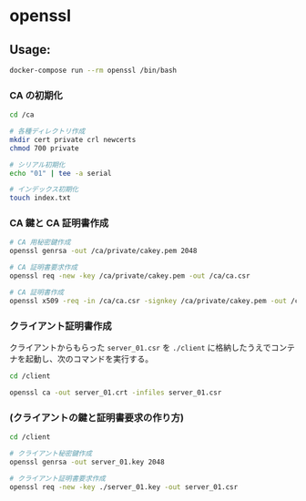 openssl
=======

Usage:
------

```sh
docker-compose run --rm openssl /bin/bash
```


### CA の初期化

```sh
cd /ca

# 各種ディレクトリ作成
mkdir cert private crl newcerts
chmod 700 private

# シリアル初期化
echo "01" | tee -a serial

# インデックス初期化
touch index.txt
```


### CA 鍵と CA 証明書作成

```sh
# CA 用秘密鍵作成
openssl genrsa -out /ca/private/cakey.pem 2048

# CA 証明書要求作成
openssl req -new -key /ca/private/cakey.pem -out /ca/ca.csr

# CA 証明書作成
openssl x509 -req -in /ca/ca.csr -signkey /ca/private/cakey.pem -out /ca/cacert.pem
```


### クライアント証明書作成

クライアントからもらった `server_01.csr` を `./client` に格納したうえでコンテナを起動し、次のコマンドを実行する。

```sh
cd /client

openssl ca -out server_01.crt -infiles server_01.csr
```

### (クライアントの鍵と証明書要求の作り方)

```sh
cd /client

# クライアント秘密鍵作成
openssl genrsa -out server_01.key 2048

# クライアント証明書要求作成
openssl req -new -key ./server_01.key -out server_01.csr
```

